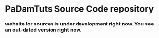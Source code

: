 # PaDamTuts Source Code repository
### website for sources is under development right now. You see an out-dated version right now.
